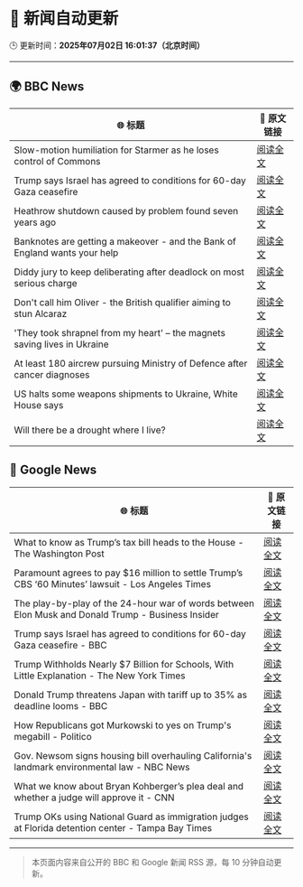 # 🧠 新闻自动更新

🕒 更新时间：**2025年07月02日 16:01:37（北京时间）**

---

## 🌍 BBC News

| 🌐 标题 | 🔗 原文链接 |
|--------|-------------|
| Slow-motion humiliation for Starmer as he loses control of Commons | [阅读全文](https://www.bbc.com/news/articles/czry6gv80mjo) |
| Trump says Israel has agreed to conditions for 60-day Gaza ceasefire | [阅读全文](https://www.bbc.com/news/articles/cgkg4m0133po) |
| Heathrow shutdown caused by problem found seven years ago | [阅读全文](https://www.bbc.com/news/articles/cly22eelnxjo) |
| Banknotes are getting a makeover - and the Bank of England wants your help | [阅读全文](https://www.bbc.com/news/articles/cy4nn1d2vzxo) |
| Diddy jury to keep deliberating after deadlock on most serious charge | [阅读全文](https://www.bbc.com/news/articles/c20nn0p9xg2o) |
| Don't call him Oliver - the British qualifier aiming to stun Alcaraz | [阅读全文](https://www.bbc.com/sport/tennis/articles/cq533p4x7l2o) |
| 'They took shrapnel from my heart' – the magnets saving lives in Ukraine | [阅读全文](https://www.bbc.com/news/articles/c1mgdendnv7o) |
| At least 180 aircrew pursuing Ministry of Defence after cancer diagnoses | [阅读全文](https://www.bbc.com/news/articles/cew00x9jq1do) |
| US halts some weapons shipments to Ukraine, White House says | [阅读全文](https://www.bbc.com/news/articles/cgk33k204ddo) |
| Will there be a drought where I live? | [阅读全文](https://www.bbc.com/news/articles/crk661074ejo) |

## 📰 Google News

| 🌐 标题 | 🔗 原文链接 |
|--------|-------------|
| What to know as Trump’s tax bill heads to the House - The Washington Post | [阅读全文](https://news.google.com/rss/articles/CBMifEFVX3lxTFBMcVQ1MGhtdEtrNTdzZDdobm9HZHBhdmlUWkhEYzZjVy1RNG94clJqZFVRaUx5OWhrTXFIYXo1QUo4S3ZtbUZENjVGb2hGb1RURnNQMV9JTGx1X2xxUXpJYlhuM0xLS1k0Z256X3JGaUUxSmpwSDNuY1JEWlQ?oc=5) |
| Paramount agrees to pay $16 million to settle Trump’s CBS ‘60 Minutes’ lawsuit - Los Angeles Times | [阅读全文](https://news.google.com/rss/articles/CBMitgFBVV95cUxONWdjN1JQbkNxSmxkUmR5cXJUeUhEc3pjU2F4UG14VGx6SHc3cW9PbkpuQVpFWTQ0dUppLVFFOG51YlU0V2dYMnZtNHh5eDBHSTVlQ0ppZVY0aUF0ekhNcjRDZ3g5WkhXSHMwZnRoWEpFTHNUSDRfSFRwc1FjRURsZFJ2U3l0T2JJYVhaR2NSaXdGWmVKT20wOG5xcUN6NmxLVW5hZWpocENIVVNYdTJkM091THpUdw?oc=5) |
| The play-by-play of the 24-hour war of words between Elon Musk and Donald Trump - Business Insider | [阅读全文](https://news.google.com/rss/articles/CBMinwFBVV95cUxOdE5kYXJYVGRVbDY1bW1COEZJa1hTWkZPNFZ4b21RTHVXU1owSXA5Y2w2alBKdEh3SDNMTXhiWnVkQ1NwN212aWticW1GZEFwVWs3X0UtTmxmS0s2V190MnpUUHlkUTRHUER6cWtuUzlkWTVMV1U3TXRCWVpZUkpNcy1LVzgzM1R6WWZsWE9VdjNHbW5DRldGaktXNVBGTVU?oc=5) |
| Trump says Israel has agreed to conditions for 60-day Gaza ceasefire - BBC | [阅读全文](https://news.google.com/rss/articles/CBMiWkFVX3lxTE12b01YMjhMTXA3ZjgxcTIxVi1USkZOR2hBbnBQdlhmN1lKTEZ0eW5iVWxtQWdUYVlJR3owSGVxa0lyREJfZEh6TlhPU2tWRkJpR19YOWQwc243d9IBX0FVX3lxTE44Qlh0UGlza0g5aV9EekVBRS0wSnBvTEtQUEM4UlJoRjBqNkR2TnN2RzlWSC03czJVYzliSzhFSEVaVlRCZGxkdTRmUWFuMlNVd3J2RUxwSHpmVW5vM1BJ?oc=5) |
| Trump Withholds Nearly $7 Billion for Schools, With Little Explanation - The New York Times | [阅读全文](https://news.google.com/rss/articles/CBMickFVX3lxTFBJYjFDc2g4ZUpyem5nZzdQWWl6SGU1OTl4dGpIVUgzQW9FSEdvY0hNbmktUTAwZkZZTzVIRDVNWVJWRDg1TTdnaGlLTlo4WHFHaWtjdnpOXzBaSzBMRlUyak9zMVNxNy1tRFMtTGQ4dl9nUQ?oc=5) |
| Donald Trump threatens Japan with tariff up to 35% as deadline looms - BBC | [阅读全文](https://news.google.com/rss/articles/CBMiWkFVX3lxTFBsTFV2Z00tR3lyZExZX1NtbTI1VGZUY2RWbjRxMXhrbnpqYUQ0eU1pLXJhVS1lTTQ0dFhxR2tjYnJMcElTNlNZSlJBclJRZ2dGMHNCM1h5RHpBUdIBX0FVX3lxTE1hdmFlUlBMbXJTRldWcUNjTzJIcVN2c3J1OFYzdVUwM05KTVpzdGxiQkxxNHl5RnpHUkNrVUg4dFY5dEpGakJPM0k3dnpSUXlZZXFSdU55UEtZRFNDVDJN?oc=5) |
| How Republicans got Murkowski to yes on Trump's megabill - Politico | [阅读全文](https://news.google.com/rss/articles/CBMiiAFBVV95cUxPTlFzejJWYmU0MjNYQlZYUG0tSmxOTEtRMTJiMldyUGdyMlVoVHMxbVNleGlBbHAtZFpTNlppVkhRN2VXajVSeGtPcElnYm1yeTVLRl9QVHhiQzFweTRKNDZMcDlQSTl5RXhDMnVqVTFmN3lWSGxmNjdvTTRIcUR6cDRSaDJXeEhP?oc=5) |
| Gov. Newsom signs housing bill overhauling California's landmark environmental law - NBC News | [阅读全文](https://news.google.com/rss/articles/CBMitAFBVV95cUxNbWkyYVY1Z2V6Zmg5RGV3ZUo4cDFnWm1kUEF6NGFJOEtEQ3dMOG9LMDZDUUMzdEZxVjVVbkMxTmxNaTdkZ1h3MWZlM1g3SmlPaFhuX2JFYTRaUFAtZHFpQndqNU5PNk5UYnBFWnNaeGNlS3lJRUIxRTNMSWQ3VjZIWHE3TmQ4QVhDUmtjanc5R2JNTjV2U3VkX2VUbmh0TE80R0tJUTZKSE0zV3RUMzZuWWhaemzSAVZBVV95cUxOUGg1REVuRHR6UWRJcnU0WUZZdVpTNTJrVjlyVDJWdjJGdXhrVDE1RjVmc2xLTjVORW93eHRCcVVIUFVWLXFIaE9ENTF3Qzh6OS1kR1dBdw?oc=5) |
| What we know about Bryan Kohberger’s plea deal and whether a judge will approve it - CNN | [阅读全文](https://news.google.com/rss/articles/CBMidEFVX3lxTE1lZkQyRU5zSXBRNFZCWFVDMzVVYUp0N3dJenFBYWtNMGlaeVhpdG5ENFdSREdLeVBIWWJScWRxN1AtUVZXLVMwVjZ2OWU5QUdrdmVnUmF3UjRSQ2ZyRkt0WjBEZEpmMTFUT2lqbGtyVzlOdVBw0gF6QVVfeXFMTzdldWJhcUlqM3ZxbGRqenFHdUotOFUxWkhtaG1OQS1SQVlTd0lVcVVtVVBNRlpqbC1wWldSWkdkdkhoTUJ2V3RUSHJPWVRnWENXQXdxSkhISG9QanRabzZJN2o5NjhjTGRLRzdJYThWdFg1QkxPNGFPSkE?oc=5) |
| Trump OKs using National Guard as immigration judges at Florida detention center - Tampa Bay Times | [阅读全文](https://news.google.com/rss/articles/CBMiwwFBVV95cUxOTnMxMExOaGRPaG9fZFB4OTd0R25CbThsR0ltblpXdFNFcml5c3FNbW11SkJUclBURzRXZUlmVHEtVTNwbUJpWjFucE43OHBGYjFPcUpmNE5JX2tvV192M0dpUUZvNWw0aXdyVG01RUVyTzIzdW5HSlNLY0hvZ0xrMDZJdXJreVVOWm1WWnJvVjRxLWQwTHFfVU1jTkZiQUtNVXNwTExmQWpzSVczR18wM3hyREtIWHNGY0dLR09tajg2b1U?oc=5) |

---
> 本页面内容来自公开的 BBC 和 Google 新闻 RSS 源，每 10 分钟自动更新。